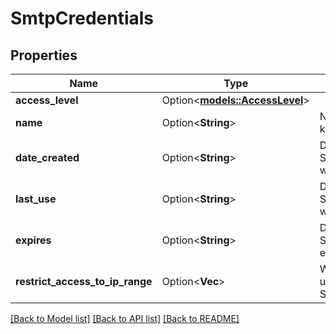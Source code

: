 # SmtpCredentials

## Properties

Name | Type | Description | Notes
------------ | ------------- | ------------- | -------------
**access_level** | Option<[**models::AccessLevel**](AccessLevel.md)> |  | [optional]
**name** | Option<**String**> | Name of the key. | [optional]
**date_created** | Option<**String**> | Date this SmtpCredential was created. | [optional]
**last_use** | Option<**String**> | Date this SmtpCredential was last used. | [optional]
**expires** | Option<**String**> | Date this SmtpCredential expires. | [optional]
**restrict_access_to_ip_range** | Option<**Vec<String>**> | Which IPs can use this SmtpCredential | [optional]

[[Back to Model list]](../README.md#documentation-for-models) [[Back to API list]](../README.md#documentation-for-api-endpoints) [[Back to README]](../README.md)


